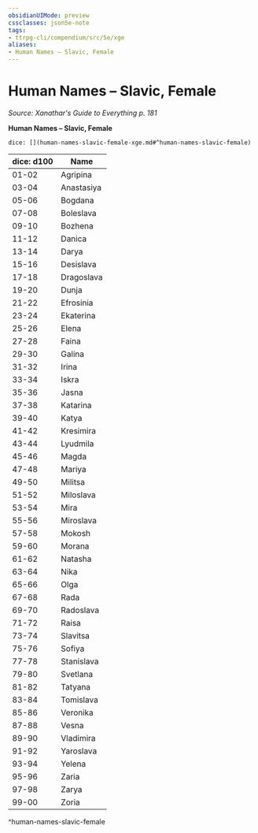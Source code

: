 ```yaml
---
obsidianUIMode: preview
cssclasses: json5e-note
tags:
- ttrpg-cli/compendium/src/5e/xge
aliases:
- Human Names – Slavic, Female
---
```

# Human Names – Slavic, Female
*Source: Xanathar's Guide to Everything p. 181* 

**Human Names – Slavic, Female**

`dice: [](human-names-slavic-female-xge.md#^human-names-slavic-female)`

| dice: d100 | Name |
|------------|------|
| 01-02 | Agripina |
| 03-04 | Anastasiya |
| 05-06 | Bogdana |
| 07-08 | Boleslava |
| 09-10 | Bozhena |
| 11-12 | Danica |
| 13-14 | Darya |
| 15-16 | Desislava |
| 17-18 | Dragoslava |
| 19-20 | Dunja |
| 21-22 | Efrosinia |
| 23-24 | Ekaterina |
| 25-26 | Elena |
| 27-28 | Faina |
| 29-30 | Galina |
| 31-32 | Irina |
| 33-34 | Iskra |
| 35-36 | Jasna |
| 37-38 | Katarina |
| 39-40 | Katya |
| 41-42 | Kresimira |
| 43-44 | Lyudmila |
| 45-46 | Magda |
| 47-48 | Mariya |
| 49-50 | Militsa |
| 51-52 | Miloslava |
| 53-54 | Mira |
| 55-56 | Miroslava |
| 57-58 | Mokosh |
| 59-60 | Morana |
| 61-62 | Natasha |
| 63-64 | Nika |
| 65-66 | Olga |
| 67-68 | Rada |
| 69-70 | Radoslava |
| 71-72 | Raisa |
| 73-74 | Slavitsa |
| 75-76 | Sofiya |
| 77-78 | Stanislava |
| 79-80 | Svetlana |
| 81-82 | Tatyana |
| 83-84 | Tomislava |
| 85-86 | Veronika |
| 87-88 | Vesna |
| 89-90 | Vladimira |
| 91-92 | Yaroslava |
| 93-94 | Yelena |
| 95-96 | Zaria |
| 97-98 | Zarya |
| 99-00 | Zoria |
^human-names-slavic-female